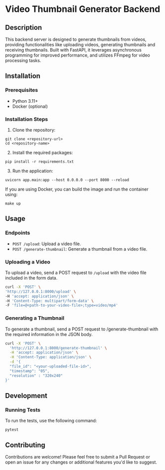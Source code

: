 # Video Thumbnail Generator Backend

## Description

This backend server is designed to generate thumbnails from videos, providing functionalities like uploading videos, generating thumbnails and receiving thumbnails. Built with FastAPI, it leverages asynchronous programming for improved performance, and utilizes FFmpeg for video processing tasks.

## Installation

### Prerequisites

- Python 3.11+
- Docker (optional)

### Installation Steps

1. Clone the repository:

```
git clone <repository-url>
cd <repository-name>
```

2. Install the required packages:

```
pip install -r requirements.txt
```

3. Run the application:

```
uvicorn app.main:app --host 0.0.0.0 --port 8000 --reload
```

If you are using Docker, you can build the image and run the container using:

```
make up
```

## Usage

### Endpoints

- `POST /upload`: Upload a video file.
- `POST /generate-thumbnail`: Generate a thumbnail from a video file.

### Uploading a Video

To upload a video, send a POST request to `/upload` with the video file included in the form data.

```bash
curl -X 'POST' \
'http://127.0.0.1:8000/upload' \
-H 'accept: application/json' \
-H 'Content-Type: multipart/form-data' \
-F 'file=@<path-to-your-video-file>;type=video/mp4'

```

### Generating a Thumbnail

To generate a thumbnail, send a POST request to /generate-thumbnail with the required information in the JSON body.

```bash
curl -X 'POST' \
  'http://127.0.0.1:8000/generate-thumbnail' \
  -H 'accept: application/json' \
  -H 'Content-Type: application/json' \
  -d '{
  "file_id": "<your-uploaded-file-id>",
  "timestamp": "05",
  "resolution" : "320x240"
}'
```

## Development

### Running Tests

To run the tests, use the following command:

```
pytest
```

## Contributing

Contributions are welcome! Please feel free to submit a Pull Request or open an issue for any changes or additional features you'd like to suggest.
